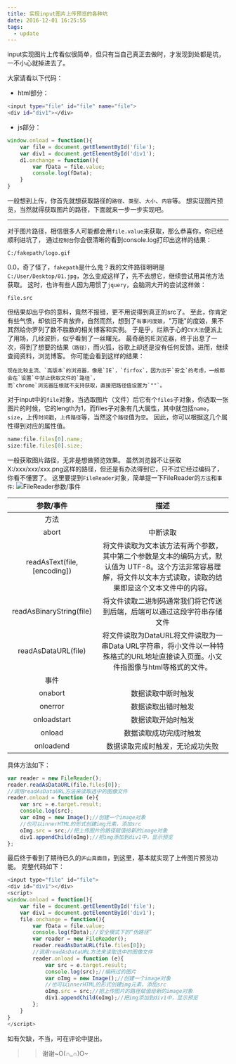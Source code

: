 ```yaml
---
title: 实现input图片上传预览的各种坑
date: 2016-12-01 16:25:55
tags:
  - update
---
```


input实现图片上传看似很简单，但只有当自己真正去做时，才发现到处都是坑，一不小心就掉进去了。
<!--more-->

大家请看以下代码：
* html部分：
```Bash
<input type="file" id="file" name="file">
<div id="div1"></div>
```
* js部分：
```Javascript
window.onload = function(){
	var file = document.getElementById('file');
	var div1 = document.getElementById('div1');
	d1.onchange = function(){
        var fData = file.value;
        console.log(fData);
	}
}
```
一般想到上传，你首先就想获取路径的`路径`、`类型`、`大小`、`内容`等。
想实现图片预览，当然就得获取图片的路径，下面就来一步一步实现吧。

---
对于图片路径，相信很多人可能都会用`file.value`来获取，那么恭喜你，你已经顺利进坑了，
通过`控制台`你会很清晰的看到console.log打印出这样的结果：
```
C:/fakepath/logo.gif
```
0.0，奇了怪了，`fakepath`是什么鬼？我的文件路径明明是`C:/User/Desktop/01.jpg`，怎么变成这样了，先不去想它，继续尝试用其他方法获取。
这时，也许有些人因为用惯了`jquery`，会脑洞大开的尝试这样做：

```
file.src
```
但结果却出乎你的意料，竟然不报错，更不用说得到真正的src了。
至此，你肯定有些气愤，却依旧不肯放弃，自然而然，想到了`有事问度娘`，"万能"的度娘，果不其然给你罗列了数不胜数的相关博客和实例。
于是乎，烂熟于心的`CV大法`便派上了用场，几经波折，似乎看到了一丝曙光。
最奇葩的IE浏览器，终于出息了一次，得到了想要的结果`（路径）`，而火狐，谷歌上却还是没有任何反馈。进而，继续查阅资料，浏览博客。
你可能会看到这样的结果：

	现在比较主流、`高版本`的浏览器，像是`IE`，`firfox`，因为出于`安全`的考虑，一般都会在`设置`中禁止获取文件的`路径`，
	而`chrome`浏览器压根就不支持获取，直接把路径值设置为`""`。

对于input中的`file`对象，当选取图片（文件）后它有个`files`子对象，你选取一张图片的时候，它的length为1，而files子对象有几大属性，其中就包括`name`，`size`，上传`时间戳`，`上传路径`等，当然这个`路径`值为`空`。
因此，你可以根据这几个属性得到对应的属性值。
```javascript
name:file.files[0].name;
size:file.files[0].size;
```
一般获取图片路径，无非是想做预览效果。
虽然浏览器不让获取X:/xxx/xxx/xxx.png这样的路径，但还是有办法得到它，只不过它经过编码了，你看不懂罢了。
这里要提到`FileReader`对象，简单提一下FileReader的`方法`和`事件`:
![FileReader参数/事件](http://ohecg7vrp.bkt.clouddn.com/fileReader.png "FileReader的方法和事件")

|					参数/事件				|					描述				|
|:-----------------------------------------:|:-------------------------------------:|
|方法||
|abort|中断读取|
|readAsText(file, [encoding])|将文件读取为文本该方法有两个参数，其中第二个参数是文本的编码方式，默认值为 UTF-8。这个方法非常容易理解，将文件以文本方式读取，读取的结果即是这个文本文件中的内容。|
|readAsBinaryString(file)|将文件读取二进制码通常我们将它传送到后端，后端可以通过这段字符串存储文件|
|readAsDataURL(file)|将文件读取为DataURL将文件读取为一串Data URL字符串，将小文件以一种特殊格式的URL地址直接读入页面。小文件指图像与html等格式的文件。|
|事件||
|onabort|数据读取中断时触发|
|onerror|数据读取出错时触发|
|onloadstart|数据读取开始时触发|
|onload|数据读取成功完成时触发|
|onloadend|数据读取完成时触发，无论成功失败|

具体方法如下：
```javascript
var reader = new FileReader();
reader.readAsDataURL(file.files[0]);
//调用readAsDataURL方法来读取选中的图像文件
reader.onload = function (e){
	var src = e.target.result;
	console.log(src);
	var oImg = new Image();//创建一个image对象
	//也可以innerHTML的形式创建img元素，添加src
	oImg.src = src;//把上传图片的路径赋值给新的image对象
	div1.appendChild(oImg);//把img添加到div1中，显示预览
};
```
最后终于看到了期待已久的`庐山真面目`，到这里，基本就实现了上传图片预览功能。
完整代码如下：
```javascript
<input type="file" id="file">
<div id="div1"></div>
<script>
window.onload = function(){
	var file = document.getElementById('file');
	var div1 = document.getElementById('div1');
	file.onchange = function(){
		var fData = file.value;
		console.log(fData);//安全模式下的“伪路径”
		var reader = new FileReader();
		reader.readAsDataURL(file.files[0]);
		//调用readAsDataURL方法来读取选中的图像文件
		reader.onload = function (e){
			var src = e.target.result;
			console.log(src);//编码过的图片
			var oImg = new Image();//创建一个image对象
			//也可以innerHTML的形式创建img元素，添加src
			oImg.src = src;//把上传图片的路径赋值给新的image对象
			div1.appendChild(oImg);//把img添加到div1中，显示预览
		};
	}
}
</script>
```
如有欠缺，不当，可在评论中提出。
>> 谢谢~O(∩_∩)O~